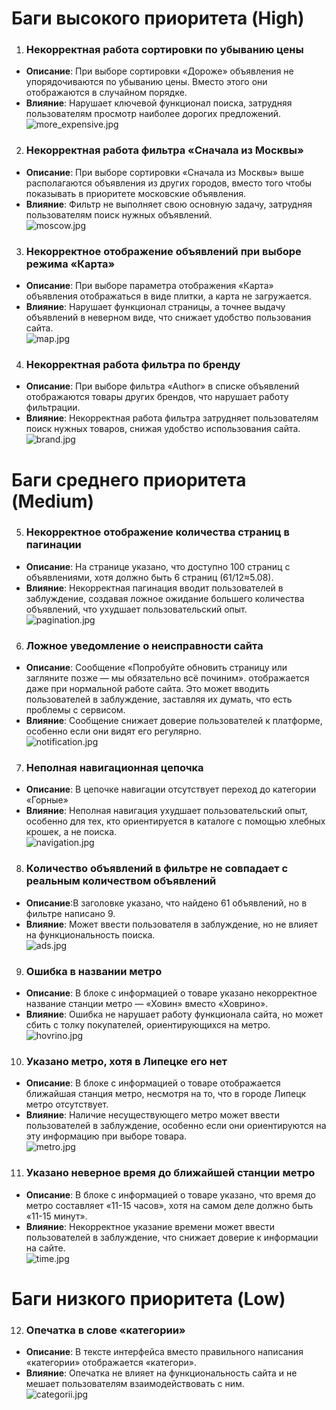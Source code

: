 # Баги высокого приоритета (High)
1. ### **Некорректная работа сортировки по убыванию цены**
* **Описание**: При выборе сортировки «Дороже» объявления не упорядочиваются по убыванию цены. Вместо этого они отображаются в случайном порядке.
* **Влияние**: Нарушает ключевой функционал поиска, затрудняя пользователям просмотр наиболее дорогих предложений.  
![more_expensive.jpg](img/more_expensive.jpg)
2. ### **Некорректная работа фильтра «Сначала из Москвы»**
* **Описание**: При выборе сортировки «Сначала из Москвы» выше располагаются объявления из других городов, вместо того чтобы показывать в приоритете московские объявления.
* **Влияние**: Фильтр не выполняет свою основную задачу, затрудняя пользователям поиск нужных объявлений.  
![moscow.jpg](img/moscow.jpg)
3. ### **Некорректное отображение объявлений при выборе режима «Карта»**
* **Описание**: При выборе параметра отображения «Карта» объявления отображаться в виде плитки, а карта не загружается.
* **Влияние**: Нарушает функционал страницы, а точнее выдачу объявлений в неверном виде, что снижает удобство пользования сайта.  
![map.jpg](img/map.jpg)
4. ### **Некорректная работа фильтра по бренду**
* **Описание**: При выборе фильтра «Author» в списке объявлений отображаются товары других брендов, что нарушает работу фильтрации.
* **Влияние**: Некорректная работа фильтра затрудняет пользователям поиск нужных товаров, снижая удобство использования сайта.  
![brand.jpg](img/brand.jpg)
# Баги среднего приоритета (Medium)
5. ### **Некорректное отображение количества страниц в пагинации**
* **Описание**: На странице указано, что доступно 100 страниц с объявлениями, хотя должно быть 6 страниц (61/12≈5.08).
* **Влияние**: Некорректная пагинация вводит пользователей в заблуждение, создавая ложное ожидание большего количества объявлений, что ухудшает пользовательский опыт.  
![pagination.jpg](img/pagination.jpg)
6. ### **Ложное уведомление о неисправности сайта** 
* **Описание**: Сообщение «Попробуйте обновить страницу или загляните позже — мы обязательно всё починим». отображается даже при нормальной работе сайта. Это может вводить пользователей в заблуждение, заставляя их думать, что есть проблемы с сервисом.
* **Влияние**: Сообщение снижает доверие пользователей к платформе, особенно если они видят его регулярно.  
![notification.jpg](img/notification.jpg)
7. ### **Неполная навигационная цепочка**
* **Описание**: В цепочке навигации отсутствует переход до категории «Горные»
* **Влияние**: Неполная навигация ухудшает пользовательский опыт, особенно для тех, кто ориентируется в каталоге с помощью хлебных крошек, а не поиска.  
![navigation.jpg](img/navigation.jpg)
8. ### **Количество объявлений в фильтре не совпадает с реальным количеством объявлений**
* **Описание**:В заголовке указано, что найдено 61 объявлений, но в фильтре написано 9.
* **Влияние**: Может ввести пользователя в заблуждение, но не влияет на функциональность поиска.  
![ads.jpg](img/ads.jpg)
9. ### **Ошибка в названии метро**
* **Описание**: В блоке с информацией о товаре указано некорректное название станции метро — «Ховин» вместо «Ховрино».
* **Влияние**: Ошибка не нарушает работу функционала сайта, но может сбить с толку покупателей, ориентирующихся на метро.  
![hovrino.jpg](img/hovrino.jpg)
10. ### **Указано метро, хотя в Липецке его нет**
* **Описание**: В блоке с информацией о товаре отображается ближайшая станция метро, несмотря на то, что в городе Липецк метро отсутствует.
* **Влияние**: Наличие несуществующего метро может ввести пользователей в заблуждение, особенно если они ориентируются на эту информацию при выборе товара.  
![metro.jpg](img/metro.jpg)
11. ### **Указано неверное время до ближайшей станции метро**
* **Описание**: В блоке с информацией о товаре указано, что время до метро составляет «11-15 часов», хотя на самом деле должно быть «11-15 минут».
* **Влияние**: Некорректное указание времени может ввести пользователей в заблуждение, что снижает доверие к информации на сайте.  
![time.jpg](img/time.jpg)
# Баги низкого приоритета (Low)
12. ### **Опечатка в слове «категории»**
* **Описание**: В тексте интерфейса вместо правильного написания «категории» отображается «категори».
* **Влияние**: Опечатка не влияет на функциональность сайта и не мешает пользователям взаимодействовать с ним.  
![categorii.jpg](img/categorii.jpg)